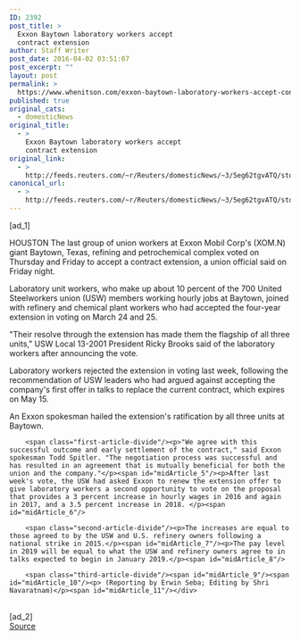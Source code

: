 ```yaml
---
ID: 2392
post_title: >
  Exxon Baytown laboratory workers accept
  contract extension
author: Staff Writer
post_date: 2016-04-02 03:51:07
post_excerpt: ""
layout: post
permalink: >
  https://www.whenitson.com/exxon-baytown-laboratory-workers-accept-contract-extension/
published: true
original_cats:
  - domesticNews
original_title:
  - >
    Exxon Baytown laboratory workers accept
    contract extension
original_link:
  - >
    http://feeds.reuters.com/~r/Reuters/domesticNews/~3/5eg62tgvATQ/story01.htm
canonical_url:
  - >
    http://feeds.reuters.com/~r/Reuters/domesticNews/~3/5eg62tgvATQ/story01.htm
---
```

 [ad_1]
<br><div id="articleText">
<span id="midArticle_start"/>

<span class="focusParagraph" readability="7"><p><span class="articleLocation">HOUSTON</span> The last group of union workers at Exxon Mobil Corp's (<span id="symbol_XOM.N_0">XOM.N</span>) giant Baytown, Texas, refining and petrochemical complex voted on Thursday and Friday to accept a contract extension, a union official said on Friday night.</p></span><span id="midArticle_0"/><p>Laboratory unit workers, who make up about 10 percent of the 700 United Steelworkers union (USW) members working hourly jobs at Baytown, joined with refinery and chemical plant workers who had accepted the four-year extension in voting on March 24 and 25. </p><span id="midArticle_1"/><p>"Their resolve through the extension has made them the flagship of all three units," USW Local 13-2001 President Ricky Brooks said of the laboratory workers after announcing the vote. </p><span id="midArticle_2"/><p>Laboratory workers rejected the extension in voting last week, following the recommendation of USW leaders who had argued against accepting the company's first offer in talks to replace the current contract, which expires on May 15.</p><span id="midArticle_3"/><p>An Exxon spokesman hailed the extension's ratification by all three units at Baytown. </p><span id="midArticle_4"/>
        
        <span class="first-article-divide"/><p>"We agree with this successful outcome and early settlement of the contract," said Exxon spokesman Todd Spitler. "The negotiation process was successful and has resulted in an agreement that is mutually beneficial for both the union and the company."</p><span id="midArticle_5"/><p>After last week's vote, the USW had asked Exxon to renew the extension offer to give laboratory workers a second opportunity to vote on the proposal that provides a 3 percent increase in hourly wages in 2016 and again in 2017, and a 3.5 percent increase in 2018. </p><span id="midArticle_6"/>
        
        <span class="second-article-divide"/><p>The increases are equal to those agreed to by the USW and U.S. refinery owners following a national strike in 2015.</p><span id="midArticle_7"/><p>The pay level in 2019 will be equal to what the USW and refinery owners agree to in talks expected to begin in January 2019.</p><span id="midArticle_8"/>
        
        <span class="third-article-divide"/><span id="midArticle_9"/><span id="midArticle_10"/><p> (Reporting by Erwin Seba; Editing by Shri Navaratnam)</p><span id="midArticle_11"/></div>
<br>[ad_2]
<br><a href="http://feeds.reuters.com/~r/Reuters/domesticNews/~3/5eg62tgvATQ/story01.htm">Source </a>